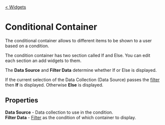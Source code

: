 [< Widgets](../Widgets.md)

# Conditional Container

The conditional container allows to different items to be shown to a user based on a condition.

The condition container has two section called If and Else. You can edit each section an add widgets to them.

The **Data Source** and **Filter Data** determine whether If or Else is displayed.

If the current selection of the Data Collection (Data Source) passes the [filter](../../../concepts/filters/Filters.md) then **If** is displayed. Otherwise **Else** is displayed.

## Properties

**Data Source** - Data collection to use in the condition.\
**Filter Data** - [Filter](../../../concepts/recordRules/RecordRules.md) as the condition of which container to display.
